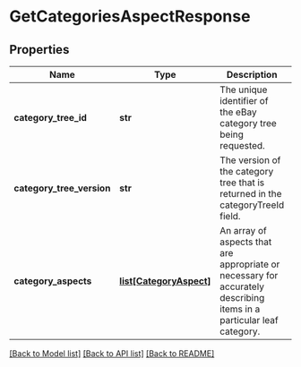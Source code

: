 # GetCategoriesAspectResponse

## Properties
Name | Type | Description | Notes
------------ | ------------- | ------------- | -------------
**category_tree_id** | **str** | The unique identifier of the eBay category tree being requested. | [optional] 
**category_tree_version** | **str** | The version of the category tree that is returned in the categoryTreeId field. | [optional] 
**category_aspects** | [**list[CategoryAspect]**](CategoryAspect.md) | An array of aspects that are appropriate or necessary for accurately describing items in a particular leaf category. | [optional] 

[[Back to Model list]](../README.md#documentation-for-models) [[Back to API list]](../README.md#documentation-for-api-endpoints) [[Back to README]](../README.md)



